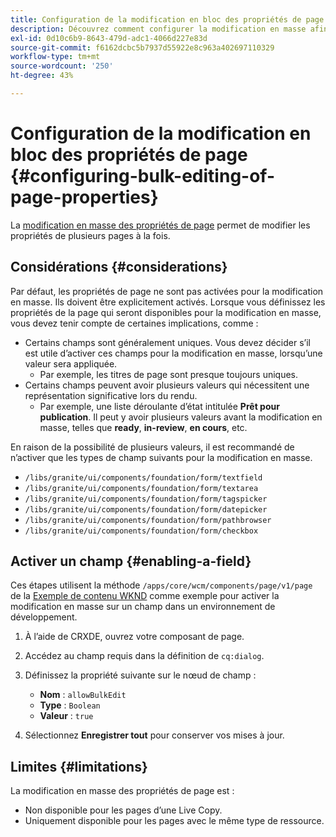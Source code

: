 ```yaml
---
title: Configuration de la modification en bloc des propriétés de page
description: Découvrez comment configurer la modification en masse afin de pouvoir modifier les propriétés de plusieurs pages à la fois.
exl-id: 0d10c6b9-8643-479d-adc1-4066d227e83d
source-git-commit: f6162dcbc5b7937d55922e8c963a402697110329
workflow-type: tm+mt
source-wordcount: '250'
ht-degree: 43%

---
```


# Configuration de la modification en bloc des propriétés de page {#configuring-bulk-editing-of-page-properties}

La [modification en masse des propriétés de page](/help/sites-cloud/authoring/sites-console/page-properties.md#from-the-sites-console-multiple-pages) permet de modifier les propriétés de plusieurs pages à la fois.

## Considérations {#considerations}

Par défaut, les propriétés de page ne sont pas activées pour la modification en masse. Ils doivent être explicitement activés. Lorsque vous définissez les propriétés de la page qui seront disponibles pour la modification en masse, vous devez tenir compte de certaines implications, comme :

* Certains champs sont généralement uniques. Vous devez décider s’il est utile d’activer ces champs pour la modification en masse, lorsqu’une valeur sera appliquée.
   * Par exemple, les titres de page sont presque toujours uniques.
* Certains champs peuvent avoir plusieurs valeurs qui nécessitent une représentation significative lors du rendu.
   * Par exemple, une liste déroulante d’état intitulée **Prêt pour publication**. Il peut y avoir plusieurs valeurs avant la modification en masse, telles que **ready**, **in-review**, **en cours**, etc.

En raison de la possibilité de plusieurs valeurs, il est recommandé de n’activer que les types de champ suivants pour la modification en masse.

* `/libs/granite/ui/components/foundation/form/textfield`
* `/libs/granite/ui/components/foundation/form/textarea`
* `/libs/granite/ui/components/foundation/form/tagspicker`
* `/libs/granite/ui/components/foundation/form/datepicker`
* `/libs/granite/ui/components/foundation/form/pathbrowser`
* `/libs/granite/ui/components/foundation/form/checkbox`

## Activer un champ {#enabling-a-field}

Ces étapes utilisent la méthode `/apps/core/wcm/components/page/v1/page` de la [Exemple de contenu WKND](/help/implementing/developing/introduction/develop-wknd-tutorial.md) comme exemple pour activer la modification en masse sur un champ dans un environnement de développement.

1. À l’aide de CRXDE, ouvrez votre composant de page.
1. Accédez au champ requis dans la définition de `cq:dialog`.
1. Définissez la propriété suivante sur le nœud de champ :

   * **Nom** : `allowBulkEdit`
   * **Type** : `Boolean`
   * **Valeur** : `true`

1. Sélectionnez **Enregistrer tout** pour conserver vos mises à jour.

## Limites {#limitations}

La modification en masse des propriétés de page est :

* Non disponible pour les pages d’une Live Copy.
* Uniquement disponible pour les pages avec le même type de ressource.
